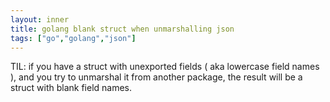 ```yaml
---
layout: inner
title: golang blank struct when unmarshalling json
tags: ["go","golang","json"]
---
```

TIL: if you have a struct with unexported fields ( aka lowercase field names ),
and you try to unmarshal it from another package, the result will be a struct
with blank field names.
